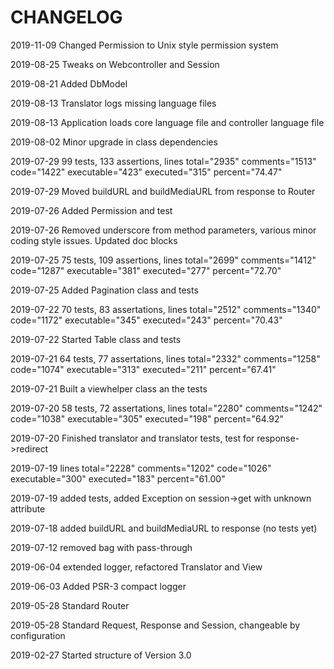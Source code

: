 CHANGELOG
=========

2019-11-09 Changed Permission to Unix style permission system

2019-08-25 Tweaks on Webcontroller and Session 

2019-08-21 Added DbModel

2019-08-13 Translator logs missing language files

2019-08-13 Application loads core language file and controller language file
 
2019-08-02 Minor upgrade in class dependencies

2019-07-29 99 tests, 133 assertions, lines total="2935" comments="1513" code="1422" executable="423" executed="315" percent="74.47"

2019-07-29 Moved buildURL and buildMediaURL from response to Router

2019-07-26 Added Permission and test

2019-07-26 Removed underscore from method parameters, various minor coding style issues. Updated doc blocks

2019-07-25 75 tests, 109 assertions, lines total="2699" comments="1412" code="1287" executable="381" executed="277" percent="72.70"

2019-07-25 Added Pagination class and tests

2019-07-22 70 tests, 83 assertations, lines total="2512" comments="1340" code="1172" executable="345" executed="243" percent="70.43"

2019-07-22 Started Table class and tests

2019-07-21 64 tests, 77 assertations, lines total="2332" comments="1258" code="1074" executable="313" executed="211" percent="67.41"

2019-07-21 Built a viewhelper class an the tests

2019-07-20 58 tests, 72 assertations, lines total="2280" comments="1242" code="1038" executable="305" executed="198" percent="64.92"

2019-07-20 Finished translator and translator tests, test for response->redirect

2019-07-19 lines total="2228" comments="1202" code="1026" executable="300" executed="183" percent="61.00"

2019-07-19 added tests, added Exception on session->get with unknown attribute

2019-07-18 added buildURL and buildMediaURL to response (no tests yet)
 
2019-07-12 removed bag with pass-through

2019-06-04 extended logger, refactored Translator and View

2019-06-03 Added PSR-3 compact logger

2019-05-28 Standard Router

2019-05-28 Standard Request, Response and Session, changeable by configuration

2019-02-27 Started structure of Version 3.0